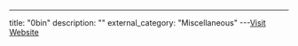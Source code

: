 ---
title: "0bin"
description: ""
external_category: "Miscellaneous"
---[Visit Website](https://0bin.net)

